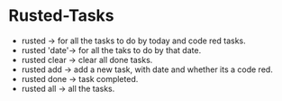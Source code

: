 # Rusted-Tasks
* rusted -> for all the tasks to do by today and code red tasks.
* rusted 'date'-> for all the taks to do by that date.
* rusted clear -> clear all done tasks.
* rusted add -> add a new task, with date and whether its a code red.
* rusted done -> task completed.
* rusted all -> all the tasks. 
